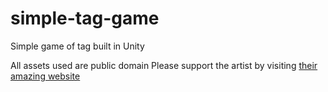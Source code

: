 ﻿# simple-tag-game

Simple game of tag built in Unity

All assets used are public domain
Please support the artist by visiting [their amazing website](https://www.kenney.nl/assets)

